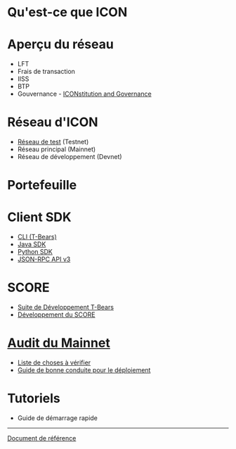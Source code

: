 # Qu'est-ce que ICON

# Aperçu du réseau
  - LFT
  - Frais de transaction
  - IISS
  - BTP
  - Gouvernance - [ICONstitution and Governance](https://icon.foundation/resources/file/ICON_Yellowpaper_ICONstitution_and_Governance_EN_V1.0.pdf)

# Réseau d'ICON
  - [Réseau de test](https://icon-project.github.io/docs/icon_testnet-fr.html) (Testnet)
  - Réseau principal (Mainnet)
  - Réseau de développement (Devnet)

# Portefeuille

# Client SDK
  - [CLI (T-Bears)](https://icon-project.github.io/docs/tbears_cli.html)
  - [Java SDK](https://github.com/icon-project/icon-sdk-java/blob/master/quickstart/README.md)
  - [Python SDK](https://github.com/icon-project/icon-sdk-python/blob/master/README.md)
  - [JSON-RPC API v3](https://github.com/icon-project/icon-rpc-server/blob/master/docs/icon-json-rpc-v3.md)

# SCORE
  - [Suite de Développement T-Bears](https://github.com/icon-project/t-bears/blob/master/README.md)
  - [Développement du SCORE](https://github.com/icon-project/icon-service/blob/master/docs/dapp_guide.md)

# [Audit du Mainnet](https://icon-project.github.io/docs/score_audit-fr.html)
  - [Liste de choses à vérifier](https://icon-project.github.io/docs/audit_checklist-ko.html)
  - [Guide de bonne conduite pour le déploiement](https://icon-project.github.io/docs/score_deploy_guide.html)

# Tutoriels
  - Guide de démarrage rapide

---
[Document de référence](https://github.com/icon-project/icon-project.github.io/blob/eb4c63ed3a14a592ff51412e9d6aca3350f2c1a0/README.md)

